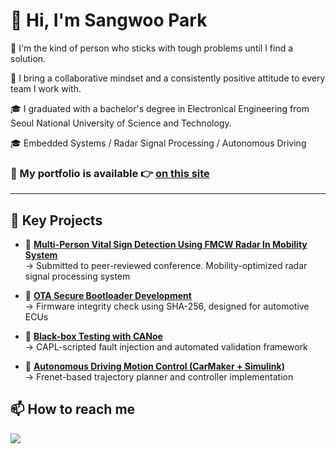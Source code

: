 # 👋 Hi, I'm Sangwoo Park

🌿 I'm the kind of person who sticks with tough problems until I find a solution.

🌿 I bring a collaborative mindset and a consistently positive attitude to every team I work with.

🎓 I graduated with a bachelor's degree in Electronical Engineering from Seoul National University of Science and Technology.

🎓 Embedded Systems / Radar Signal Processing / Autonomous Driving

### 🔗 My portfolio is available 👉 [**on this site**](https://github.com/justfollowtheWay/your-korean-portfolio)

---

## 🔧 Key Projects

- 📡 **[Multi-Person Vital Sign Detection Using FMCW Radar In Mobility System](https://github.com/justfollowtheWay/Vital_Radar_Mobility)**  
  → Submitted to peer-reviewed conference. Mobility-optimized radar signal processing system

- 🔐 **[OTA Secure Bootloader Development](https://github.com/justfollowtheWay/OTA_secure_bootloader)**  
  → Firmware integrity check using SHA-256, designed for automotive ECUs

- 🧪 **[Black-box Testing with CANoe](https://github.com/justfollowtheWay/Blackbox_testing_automation)**  
  → CAPL-scripted fault injection and automated validation framework

- 🚗 **[Autonomous Driving Motion Control (CarMaker + Simulink)](https://github.com/justfollowtheWay/ADAS_motion_planning_control)**  
  → Frenet-based trajectory planner and controller implementation

## 📫 How to reach me
<a href="mailto:bu8503@naver.com">
  <img src="https://img.shields.io/badge/bu8503@naver.com-555555?style=flat&logo=minutemailer&logoColor=white"/>
</a>
